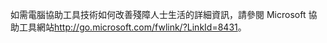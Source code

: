 <Token xmlns:xlink="http://www.w3.org/1999/xlink">如需電腦協助工具技術如何改善殘障人士生活的詳細資訊，請參閱 <externalLink xmlns="http://ddue.schemas.microsoft.com/authoring/2003/5"><linkText>Microsoft 協助工具網站</linkText><linkUri>http://go.microsoft.com/fwlink/?LinkId=8431</linkUri></externalLink>。</Token>

<!--HONumber=Jun16_HO4-->


